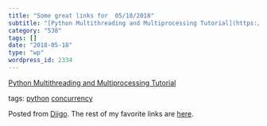 ```yaml
---
title: "Some great links for  05/18/2018"
subtitle: "[Python Multithreading and Multiprocessing Tutorial](https://www.toptal.com/python/beginners-guide-t..."
category: "538"
tags: []
date: "2018-05-18"
type: "wp"
wordpress_id: 2334
---
```

[Python Multithreading and Multiprocessing Tutorial](https://www.toptal.com/python/beginners-guide-to-concurrency-and-parallelism-in-python?utm_campaign=Toptal%20Engineering%20Blog&utm_source=hs_email&utm_medium=email&utm_content=62954810&_hsenc=p2ANqtz-9xMk9vdXOpu9nWBdJkVp27kp-l_KAK9fCPQeVJzd6qmbNPvCzr8rlxyIpy_pefZZj26SVH2v7O4s4Ru_Zt8G3tbOqejw&_hsmi=62954810) 

 tags: [python](https://www.diigo.com/user/pitosalas/python) [concurrency](https://www.diigo.com/user/pitosalas/concurrency)

Posted from [Diigo](https://www.diigo.com). The rest of my favorite links are [here](https://www.diigo.com/user/pitosalas).